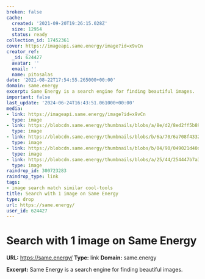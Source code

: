 ```yaml
---
broken: false
cache:
  created: '2021-09-20T19:26:15.028Z'
  size: 12954
  status: ready
collection_id: 17452361
cover: https://imageapi.same.energy/image?id=x9vCn
creator_ref:
  _id: 624427
  avatar: ''
  email: ''
  name: pitosalas
date: '2021-08-22T17:54:55.265000+00:00'
domain: same.energy
excerpt: Same Energy is a search engine for finding beautiful images.
important: false
last_update: '2024-06-24T16:43:51.061000+00:00'
media:
- link: https://imageapi.same.energy/image?id=x9vCn
  type: image
- link: https://blobcdn.same.energy/thumbnails/blobs/a/8e/d2/8ed2ff5b89ba6b09635bc3501769a074a513dab4
  type: image
- link: https://blobcdn.same.energy/thumbnails/blobs/b/6a/70/6a708f4332dd8e47e0191785a104ee5997f2a5e3
  type: image
- link: https://blobcdn.same.energy/thumbnails/blobs/b/04/90/049021d40d59651f2a6aab960b9f809f077a7d3e
  type: image
- link: https://blobcdn.same.energy/thumbnails/blobs/a/25/44/254447b7a3c6c71ad1ad2a3a78bfbfbf7dfb0c43
  type: image
raindrop_id: 300723283
raindrop_type: link
tags:
- image search match similar cool-tools
title: Search with 1 image on Same Energy
type: drop
url: https://same.energy/
user_id: 624427
---
```


# Search with 1 image on Same Energy

**URL:** https://same.energy/
**Type:** link
**Domain:** same.energy

**Excerpt:** Same Energy is a search engine for finding beautiful images.
